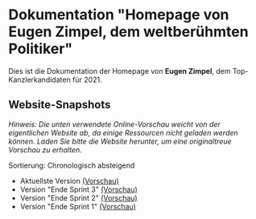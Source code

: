 # Dokumentation "Homepage von Eugen Zimpel, dem weltberühmten Politiker"

Dies ist die Dokumentation der Homepage von **Eugen Zimpel**, dem Top-Kanzlerkandidaten für 2021.

## Website-Snapshots

*Hinweis: Die unten verwendete Online-Vorschau weicht von der eigentlichen Website ab, da einige Ressourcen nicht geladen werden können. Laden Sie bitte die Website herunter, um eine originaltreue Vorschau zu erhalten.*

Sortierung: Chronologisch absteigend

- Aktuellste Version [(Vorschau)](https://htmlpreview.github.io/?https://github.com/Tanikai/webengineering/blob/master/index.html)
- Version "Ende Sprint 3" [(Vorschau)](https://htmlpreview.github.io/?https://github.com/Tanikai/webengineering/blob/ENDE-Sprint3/index.html)
- Version "Ende Sprint 2" [(Vorschau)](https://htmlpreview.github.io/?https://github.com/Tanikai/webengineering/blob/ENDE-Sprint2/index.html)
- Version "Ende Sprint 1" [(Vorschau)](https://htmlpreview.github.io/?https://github.com/Tanikai/webengineering/blob/ENDE-Sprint1/index.html)
